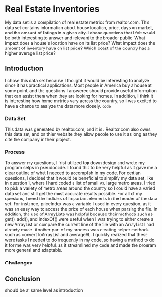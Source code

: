 # Real Estate Inventories 
My data set is a compilation of real estate metrics from realtor.com. This data set contains information about house location, price, days on market, and the amount of listings in a given city. I chose questions that I felt would be both interesting to answer and relevant to the broader public.
What impact does a house's location have on its list price?
What impact does the amount of inventory have on list price?
Which coast of the country has a higher average list price?

## Introduction 
I chose this data set because I thought it would be interesting to analyze since it has practical applications. Most people in America buy a house at some point, and the questions I answered should provide useful information that can assist them when they are looking for homes. In addition, I think it is interesting how home metrics vary across the country, so I was excited to have a chance to analyze the data more closely. 
`code`

### Data Set
This data was generated by realtor.com, and it is   . Realtor.com also owns this data set, and on thier website they allow people to use it as long as they cite the company in their project. 
### Process
To answer my questions, I frist utilized top down design and wrote my program setps in pseudocode. I found this to be very helpful as it gave me a clear outline of what I needed to accomplish in my code. For certian questions, I decided that it would be beneficial to simplify my data set, like in question 1, where I hard coded a list of small vs. large metro areas. I tried to pick a variety of metro areas around the country so I could have a varied data set and still get the most accurate results possible. 
    For all of my quesions, I need the indicies of important elements in the header of the data set. For instance, priceIndex was a variable I used in every question, as it was an easy way to access the price of each house when parsing the file. In addition, the use of ArrayLists was helpful because their methods such as get(), add(), and indexOf() were useful when I was trying to either create a new ArrayList or compare the current line of the file with an ArrayList I had already made. Another part of my process was creating helper methods such as convertToArrayList and averageAL. I quickly realized that these were tasks I needed to do frequently in my code, so having a method to do it for me was very helpful, as it streamlined my code and made the program more general and adaptable. 
### Challenges 

## Conclusion
should be at same level as introduction 

